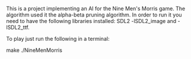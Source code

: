This is a project implementing an AI for the Nine Men's Morris game. The algorithm used it the alpha-beta pruning algorithm.
In order to run it you need to have the following libraries installed: SDL2 -lSDL2_image and -lSDL2_ttf.

To play just run the following in a terminal:

make
./NineMenMorris
